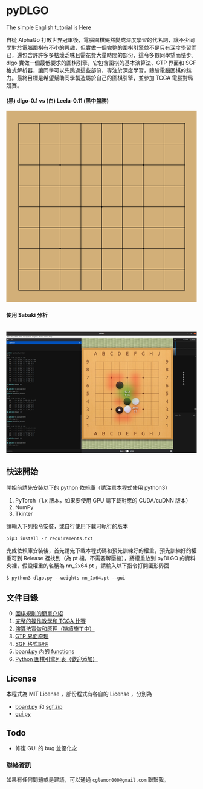 # pyDLGO

The simple English tutorial is [Here](./docs/English.md)

自從 AlphaGo 打敗世界冠軍後，電腦圍棋儼然變成深度學習的代名詞，讓不少同學對於電腦圍棋有不小的興趣，但實做一個完整的圍棋引擎並不是只有深度學習而已，還包含許許多多枯燥乏味且需花費大量時間的部份，這令多數同學望而怯步。dlgo 實做一個最低要求的圍棋引擎，它包含圍棋的基本演算法、GTP 界面和 SGF 格式解析器，讓同學可以先跳過這些部份，專注於深度學習，體驗電腦圍棋的魅力。最終目標是希望幫助同學製造屬於自己的圍棋引擎，並參加 TCGA 電腦對局競賽。

#### (黑) dlgo-0.1 vs (白) Leela-0.11 (黑中盤勝) 
![vs_leela](./img/dlgo_vs_leela.gif)
<br/>

#### 使用 Sabaki 分析
<div id="sabaki-analysis">
    <br/>
    <img src="./img/sabaki-analysis.png" alt="Sabaki Analysis" width="768"/>
</div>

## 快速開始

開始前請先安裝以下的 python 依賴庫（請注意本程式使用 python3）
1. PyTorch（1.x 版本，如果要使用 GPU 請下載對應的 CUDA/cuDNN 版本）
2. NumPy
3. Tkinter

請輸入下列指令安裝，或自行使用下載可執行的版本

    pip3 install -r requirements.txt

完成依賴庫安裝後，首先請先下載本程式碼和預先訓練好的權重，預先訓練好的權重可到 Release 裡找到（為 pt 檔，不需要解壓縮），將權重放到 pyDLGO 的資料夾裡，假設權重的名稱為 nn_2x64.pt ，請輸入以下指令打開圖形界面

    $ python3 dlgo.py --weights nn_2x64.pt --gui

## 文件目錄
0. [圍棋規則的簡單介紹](https://www.smartgo.com/tw/go.html)
1. [完整的操作教學和 TCGA 比賽](./docs/Tutorial.md)
2. [演算法實做和原理（持續施工中）](./docs/Methods.md)
3. [GTP 界面原理](./docs/dlgoGTP.md)
4. [SGF 格式說明](./docs/SmartGameFormat.md)
5. [board.py 內的 functions](./docs/dlgoAPI.md)
6. [Python 圍棋引擎列表（歡迎添加）](./docs/PyGoEngine.md)

## License

本程式為 MIT License ，部份程式有各自的 License ，分別為

* [board.py](https://github.com/ymgaq/Pyaq) 和 [sgf.zip](https://github.com/ymgaq/Pyaq)
* [gui.py](https://github.com/YoujiaZhang/AlphaGo-Zero-Gobang)


## Todo
* 修復 GUI 的 bug 並優化之

### 聯絡資訊

如果有任何問題或是建議，可以通過 ```cglemon000@gmail.com``` 聯繫我。
